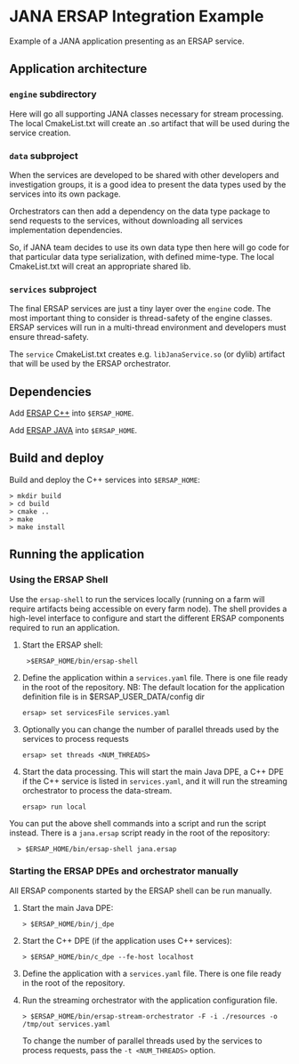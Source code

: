 # JANA ERSAP Integration Example


Example of a JANA application presenting as an ERSAP service.
 

## Application architecture

### `engine` subdirectory

Here will go all supporting JANA classes necessary for stream processing.
The local CmakeList.txt will create an .so artifact that will be used during the 
service creation.
 
### `data` subproject

When the services are developed to be shared with other developers and
investigation groups, it is a good idea to present the data types used by the
services into its own package.

Orchestrators can then add a dependency on the data type package to send
requests to the services, without downloading all services implementation
dependencies.

So, if JANA team decides to use its own data type then here will go code 
for that particular data type serialization, with defined mime-type.
The local CmakeList.txt will creat an appropriate shared lib.

### `services` subproject

The final ERSAP services are just a tiny layer over the `engine` code.
The most important thing to consider is thread-safety of the engine classes.
ERSAP services will run in a multi-thread environment and developers must
ensure thread-safety.

The `service`  CmakeList.txt creates e.g. `libJanaService.so` (or dylib) artifact
that will be used by the ERSAP orchestrator.


## Dependencies

Add [ERSAP C++](https://github.com/JeffersonLab/ersap-cpp#build-notes)
into `$ERSAP_HOME`.

Add [ERSAP JAVA](https://github.com/JeffersonLab/ersap-java.git)
into `$ERSAP_HOME`.

## Build and deploy

Build and deploy the C++ services into `$ERSAP_HOME`:

    > mkdir build
    > cd build
    > cmake ..
    > make
    > make install

## Running the application

### Using the ERSAP Shell

Use the `ersap-shell` to run the services locally (running on a farm will require artifacts 
being accessible on every farm node).
The shell provides a high-level interface to configure and start
the different ERSAP components required to run an application.

1. Start the ERSAP shell:

        >$ERSAP_HOME/bin/ersap-shell

2. Define the application within a `services.yaml` file.
   There is one file ready in the root of the repository. 
   NB: The default location for the application definition file is in $ERSAP_USER_DATA/config dir 

       ersap> set servicesFile services.yaml

3. Optionally you can change the number of parallel threads
   used by the services to process requests

       ersap> set threads <NUM_THREADS>

5. Start the data processing.
   This will start the main Java DPE,
   a C++ DPE if the C++ service is listed in `services.yaml`,
   and it will run the streaming orchestrator to process the data-stream.

       ersap> run local

You can put the above shell commands into a script and run the script instead.
There is a `jana.ersap` script ready in the root of the repository:

      > $ERSAP_HOME/bin/ersap-shell jana.ersap

### Starting the ERSAP DPEs and orchestrator manually

All ERSAP components started by the ERSAP shell can be run manually.

1. Start the main Java DPE:

       > $ERSAP_HOME/bin/j_dpe

2. Start the C++ DPE (if the application uses C++ services):

       > $ERSAP_HOME/bin/c_dpe --fe-host localhost

3. Define the application with a `services.yaml` file.
   There is one file ready in the root of the repository.
   

4. Run the streaming orchestrator with the application configuration file.

       > $ERSAP_HOME/bin/ersap-stream-orchestrator -F -i ./resources -o /tmp/out services.yaml 

   To change the number of parallel threads used by the services to process
   requests, pass the `-t <NUM_THREADS>` option.

